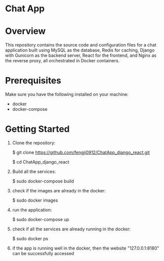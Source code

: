 # Chat App
# Overview
This repository contains the source code and configuration files for a chat application built using MySQL as the database, Redis for caching, Django with Gunicorn as the backend server, React for the frontend, and Nginx as the reverse proxy, all orchestrated in Docker containers.


# Prerequisites
Make sure you have the following installed on your machine:
- docker
- docker-compose

  
# Getting Started
1. Clone the repository:

    $ git clone https://github.com/fengji0912/ChatApp_django_react.git
    
    $ cd ChatApp_django_react

2. Build all the services:

    $ sudo docker-compose build

3. check if the images are already in the docker:

    $ sudo docker images
    
4. run the application:

    $ sudo docker-compose up
    
5. check if all the services are already running in the docker:

    $ sudo docker ps
    
6. if the app is running well in the docker, then the website "127.0.0.1:8180" can be successfully accessed


